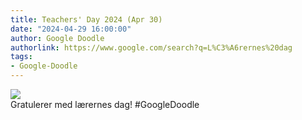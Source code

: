 ```yaml
---
title: Teachers' Day 2024 (Apr 30)
date: "2024-04-29 16:00:00"
author: Google Doodle
authorlink: https://www.google.com/search?q=L%C3%A6rernes%20dag
tags:
- Google-Doodle
---
```

<img src="https://www.google.com/logos/doodles/2024/teachers-day-2024-apr-30-6753651837110417-law.gif" referrerpolicy="no-referrer"><br>Gratulerer med lærernes dag! #GoogleDoodle